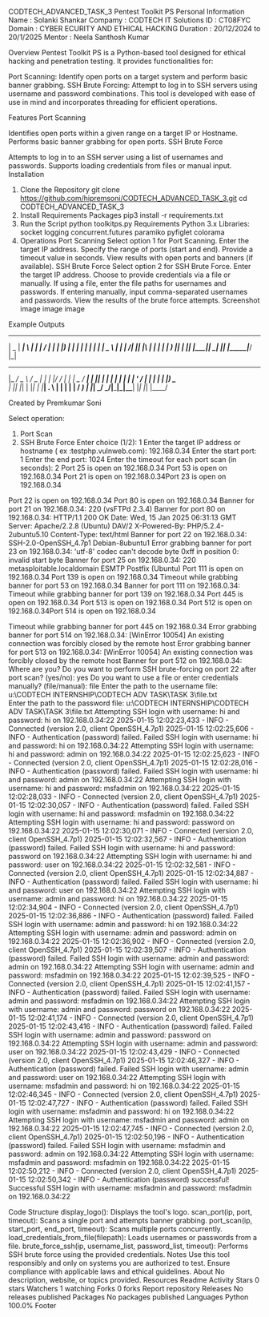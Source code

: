 CODTECH_ADVANCED_TASK_3
Pentest Toolkit PS
Personal Information
Name : Solanki Shankar Compamy : CODTECH IT Solutions ID : CT08FYC Domain : CYBER ECURITY AND ETHICAL HACKING Duration : 20/12/2024 to 20/1/2025 Mentor : Neela Santhosh Kumar

Overview
Pentest Toolkit PS is a Python-based tool designed for ethical hacking and penetration testing. It provides functionalities for:

Port Scanning: Identify open ports on a target system and perform basic banner grabbing.
SSH Brute Forcing: Attempt to log in to SSH servers using username and password combinations.
This tool is developed with ease of use in mind and incorporates threading for efficient operations.

Features
Port Scanning

Identifies open ports within a given range on a target IP or Hostname.
Performs basic banner grabbing for open ports.
SSH Brute Force

Attempts to log in to an SSH server using a list of usernames and passwords.
Supports loading credentials from files or manual input.
Installation
1. Clone the Repository
git clone https://github.com/hipremsoni/CODTECH_ADVANCED_TASK_3.git
cd CODTECH_ADVANCED_TASK_3
2. Install Requirements Packages
pip3 install -r requirements.txt 
3. Run the Script
python toolkitps.py
Requirements
Python 3.x
Libraries:
socket
logging
concurrent.futures
paramiko
pyfiglet
colorama
3. Operations
Port Scanning
Select option 1 for Port Scanning.
Enter the target IP address.
Specify the range of ports (start and end).
Provide a timeout value in seconds.
View results with open ports and banners (if available).
SSH Brute Force
Select option 2 for SSH Brute Force.
Enter the target IP address.
Choose to provide credentials via a file or manually.
If using a file, enter the file paths for usernames and passwords.
If entering manually, input comma-separated usernames and passwords.
View the results of the brute force attempts.
Screenshot
image image image

Example Outputs
 ____  _____ _   _ _____ _____ ____ _____
|  _ \| ____| \ | |_   _| ____/ ___|_   _|
| |_) |  _| |  \| | | | |  _| \___ \ | |
|  __/| |___| |\  | | | | |___ ___) || |
|_|   |_____|_| \_| |_| |_____|____/ |_|

 _____ ___   ___  _     _  _____ _____   ____  ____
|_   _/ _ \ / _ \| |   | |/ /_ _|_   _| |  _ \/ ___|
  | || | | | | | | |   | ' / | |  | |   | |_) \___ \
  | || |_| | |_| | |___| . \ | |  | |   |  __/ ___) |
  |_| \___/ \___/|_____|_|\_\___| |_|   |_|   |____/


Created by Premkumar Soni

Select operation:
1. Port Scan
2. SSH Brute Force
Enter choice (1/2): 1
Enter the target IP address or hostname ( ex :testphp.vulnweb.com): 192.168.0.34
Enter the start port: 1
Enter the end port: 1024
Enter the timeout for each port scan (in seconds): 2
Port 25 is open on 192.168.0.34
Port 53 is open on 192.168.0.34
Port 21 is open on 192.168.0.34Port 23 is open on 192.168.0.34

Port 22 is open on 192.168.0.34
Port 80 is open on 192.168.0.34
Banner for port 21 on 192.168.0.34: 220 (vsFTPd 2.3.4)
Banner for port 80 on 192.168.0.34: HTTP/1.1 200 OK
Date: Wed, 15 Jan 2025 06:31:13 GMT
Server: Apache/2.2.8 (Ubuntu) DAV/2
X-Powered-By: PHP/5.2.4-2ubuntu5.10
Content-Type: text/html
Banner for port 22 on 192.168.0.34: SSH-2.0-OpenSSH_4.7p1 Debian-8ubuntu1
Error grabbing banner for port 23 on 192.168.0.34: 'utf-8' codec can't decode byte 0xff in position 0: invalid start byte
Banner for port 25 on 192.168.0.34: 220 metasploitable.localdomain ESMTP Postfix (Ubuntu)
Port 111 is open on 192.168.0.34
Port 139 is open on 192.168.0.34
Timeout while grabbing banner for port 53 on 192.168.0.34
Banner for port 111 on 192.168.0.34: 
Timeout while grabbing banner for port 139 on 192.168.0.34
Port 445 is open on 192.168.0.34
Port 513 is open on 192.168.0.34
Port 512 is open on 192.168.0.34Port 514 is open on 192.168.0.34

Timeout while grabbing banner for port 445 on 192.168.0.34
Error grabbing banner for port 514 on 192.168.0.34: [WinError 10054] An existing connection was forcibly closed by the remote host
Error grabbing banner for port 513 on 192.168.0.34: [WinError 10054] An existing connection was forcibly closed by the remote host
Banner for port 512 on 192.168.0.34: Where are you?
Do you want to perform SSH brute-forcing on port 22 after port scan? (yes/no): yes
Do you want to use a file or enter credentials manually? (file/manual): file
Enter the path to the username file: u:\CODTECH INTERNSHIP\CODTECH ADV TASK\TASK 3\file.txt    
Enter the path to the password file: u:\CODTECH INTERNSHIP\CODTECH ADV TASK\TASK 3\file.txt
Attempting SSH login with username: hi and password: hi on 192.168.0.34:22
2025-01-15 12:02:23,433 - INFO - Connected (version 2.0, client OpenSSH_4.7p1)
2025-01-15 12:02:25,606 - INFO - Authentication (password) failed.
Failed SSH login with username: hi and password: hi on 192.168.0.34:22
Attempting SSH login with username: hi and password: admin on 192.168.0.34:22
2025-01-15 12:02:25,623 - INFO - Connected (version 2.0, client OpenSSH_4.7p1)
2025-01-15 12:02:28,016 - INFO - Authentication (password) failed.
Failed SSH login with username: hi and password: admin on 192.168.0.34:22
Attempting SSH login with username: hi and password: msfadmin on 192.168.0.34:22
2025-01-15 12:02:28,033 - INFO - Connected (version 2.0, client OpenSSH_4.7p1)
2025-01-15 12:02:30,057 - INFO - Authentication (password) failed.
Failed SSH login with username: hi and password: msfadmin on 192.168.0.34:22
Attempting SSH login with username: hi and password: password on 192.168.0.34:22
2025-01-15 12:02:30,071 - INFO - Connected (version 2.0, client OpenSSH_4.7p1)
2025-01-15 12:02:32,567 - INFO - Authentication (password) failed.
Failed SSH login with username: hi and password: password on 192.168.0.34:22
Attempting SSH login with username: hi and password: user on 192.168.0.34:22
2025-01-15 12:02:32,581 - INFO - Connected (version 2.0, client OpenSSH_4.7p1)
2025-01-15 12:02:34,887 - INFO - Authentication (password) failed.
Failed SSH login with username: hi and password: user on 192.168.0.34:22
Attempting SSH login with username: admin and password: hi on 192.168.0.34:22
2025-01-15 12:02:34,904 - INFO - Connected (version 2.0, client OpenSSH_4.7p1)
2025-01-15 12:02:36,886 - INFO - Authentication (password) failed.
Failed SSH login with username: admin and password: hi on 192.168.0.34:22
Attempting SSH login with username: admin and password: admin on 192.168.0.34:22
2025-01-15 12:02:36,902 - INFO - Connected (version 2.0, client OpenSSH_4.7p1)
2025-01-15 12:02:39,507 - INFO - Authentication (password) failed.
Failed SSH login with username: admin and password: admin on 192.168.0.34:22
Attempting SSH login with username: admin and password: msfadmin on 192.168.0.34:22
2025-01-15 12:02:39,525 - INFO - Connected (version 2.0, client OpenSSH_4.7p1)
2025-01-15 12:02:41,157 - INFO - Authentication (password) failed.
Failed SSH login with username: admin and password: msfadmin on 192.168.0.34:22
Attempting SSH login with username: admin and password: password on 192.168.0.34:22
2025-01-15 12:02:41,174 - INFO - Connected (version 2.0, client OpenSSH_4.7p1)
2025-01-15 12:02:43,416 - INFO - Authentication (password) failed.
Failed SSH login with username: admin and password: password on 192.168.0.34:22
Attempting SSH login with username: admin and password: user on 192.168.0.34:22
2025-01-15 12:02:43,429 - INFO - Connected (version 2.0, client OpenSSH_4.7p1)
2025-01-15 12:02:46,327 - INFO - Authentication (password) failed.
Failed SSH login with username: admin and password: user on 192.168.0.34:22
Attempting SSH login with username: msfadmin and password: hi on 192.168.0.34:22
2025-01-15 12:02:46,345 - INFO - Connected (version 2.0, client OpenSSH_4.7p1)
2025-01-15 12:02:47,727 - INFO - Authentication (password) failed.
Failed SSH login with username: msfadmin and password: hi on 192.168.0.34:22
Attempting SSH login with username: msfadmin and password: admin on 192.168.0.34:22
2025-01-15 12:02:47,745 - INFO - Connected (version 2.0, client OpenSSH_4.7p1)
2025-01-15 12:02:50,196 - INFO - Authentication (password) failed.
Failed SSH login with username: msfadmin and password: admin on 192.168.0.34:22
Attempting SSH login with username: msfadmin and password: msfadmin on 192.168.0.34:22
2025-01-15 12:02:50,212 - INFO - Connected (version 2.0, client OpenSSH_4.7p1)
2025-01-15 12:02:50,342 - INFO - Authentication (password) successful!
Successful SSH login with username: msfadmin and password: msfadmin on 192.168.0.34:22

Code Structure
display_logo(): Displays the tool's logo.
scan_port(ip, port, timeout): Scans a single port and attempts banner grabbing.
port_scan(ip, start_port, end_port, timeout): Scans multiple ports concurrently.
load_credentials_from_file(filepath): Loads usernames or passwords from a file.
brute_force_ssh(ip, username_list, password_list, timeout): Performs SSH brute force using the provided credentials.
Notes
Use this tool responsibly and only on systems you are authorized to test.
Ensure compliance with applicable laws and ethical guidelines.
About
No description, website, or topics provided.
Resources
 Readme
 Activity
Stars
 0 stars
Watchers
 1 watching
Forks
 0 forks
Report repository
Releases
No releases published
Packages
No packages published
Languages
Python
100.0%
Footer
